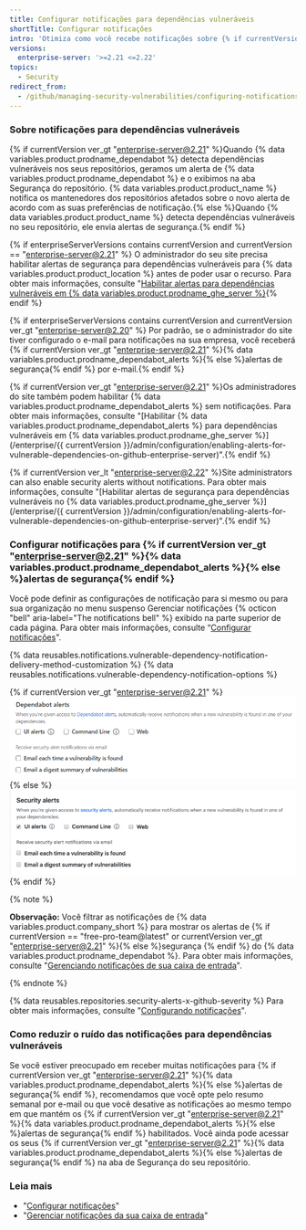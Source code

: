 ```yaml
---
title: Configurar notificações para dependências vulneráveis
shortTitle: Configurar notificações
intro: 'Otimiza como você recebe notificações sobre {% if currentVersion ver_gt "enterprise-server@2.21" %}{% data variables.product.prodname_dependabot %}{% else %}alertas de segurança{% endif %}.'
versions:
  enterprise-server: '>=2.21 <=2.22'
topics:
  - Security
redirect_from:
  - /github/managing-security-vulnerabilities/configuring-notifications-for-vulnerable-dependencies
---
```


<!--See /content/code-security/supply-chain-security/configuring-notifications-for-vulnerable-dependencies for the current version of this article -->

### Sobre notificações para dependências vulneráveis

{% if currentVersion ver_gt "enterprise-server@2.21" %}Quando {% data variables.product.prodname_dependabot %} detecta dependências vulneráveis nos seus repositórios, geramos um alerta de {% data variables.product.prodname_dependabot %} e o exibimos na aba Segurança do repositório. {% data variables.product.product_name %} notifica os mantenedores dos repositórios afetados sobre o novo alerta de acordo com as suas preferências de notificação.{% else %}Quando {% data variables.product.product_name %} detecta dependências vulneráveis no seu repositório, ele envia alertas de segurança.{% endif %}

{% if enterpriseServerVersions contains currentVersion and currentVersion == "enterprise-server@2.21" %}
O administrador do seu site precisa habilitar alertas de segurança para dependências vulneráveis para {% data variables.product.product_location %} antes de poder usar o recurso. Para obter mais informações, consulte "[Habilitar alertas para dependências vulneráveis em {% data variables.product.prodname_ghe_server %}](/admin/configuration/enabling-alerts-for-vulnerable-dependencies-on-github-enterprise-server){% endif %}

{% if enterpriseServerVersions contains currentVersion and currentVersion ver_gt "enterprise-server@2.20" %}
Por padrão, se o administrador do site tiver configurado o e-mail para notificações na sua empresa, você receberá {% if currentVersion ver_gt "enterprise-server@2.21" %}{% data variables.product.prodname_dependabot_alerts %}{% else %}alertas de segurança{% endif %} por e-mail.{% endif %}

{% if currentVersion ver_gt "enterprise-server@2.21" %}Os administradores do site também podem habilitar {% data variables.product.prodname_dependabot_alerts %} sem notificações. Para obter mais informações, consulte "[Habilitar {% data variables.product.prodname_dependabot_alerts %} para dependências vulneráveis em {% data variables.product.prodname_ghe_server %}](/enterprise/{{ currentVersion }}/admin/configuration/enabling-alerts-for-vulnerable-dependencies-on-github-enterprise-server)".{% endif %}

{% if currentVersion ver_lt "enterprise-server@2.22" %}Site administrators can also enable security alerts without notifications. Para obter mais informações, consulte "[Habilitar alertas de segurança para dependências vulneráveis no {% data variables.product.prodname_ghe_server %}](/enterprise/{{ currentVersion }}/admin/configuration/enabling-alerts-for-vulnerable-dependencies-on-github-enterprise-server)".{% endif %}

### Configurar notificações para {% if currentVersion ver_gt "enterprise-server@2.21" %}{% data variables.product.prodname_dependabot_alerts %}{% else %}alertas de segurança{% endif %}

Você pode definir as configurações de notificação para si mesmo ou para sua organização no menu suspenso Gerenciar notificações {% octicon "bell" aria-label="The notifications bell" %} exibido na parte superior de cada página. Para obter mais informações, consulte “[Configurar notificações](/github/managing-subscriptions-and-notifications-on-github/configuring-notifications#choosing-your-notification-settings)".

{% data reusables.notifications.vulnerable-dependency-notification-delivery-method-customization %}
{% data reusables.notifications.vulnerable-dependency-notification-options %}

{% if currentVersion ver_gt "enterprise-server@2.21" %}
  ![Opções {% data variables.product.prodname_dependabot_alerts %} ](/assets/images/help/notifications-v2/dependabot-alerts-options.png)
{% else %}
  ![Opções de alerta de segurança](/assets/images/help/notifications-v2/security-alerts-options.png)
{% endif %}

{% note %}

**Observação:** Você filtrar as notificações de {% data variables.product.company_short %} para mostrar os alertas de {% if currentVersion == "free-pro-team@latest" or currentVersion ver_gt "enterprise-server@2.21" %}{% else %}segurança {% endif %} do {% data variables.product.prodname_dependabot %}. Para obter mais informações, consulte "[Gerenciando notificações de sua caixa de entrada](/github/managing-subscriptions-and-notifications-on-github/managing-notifications-from-your-inbox#dependabot-custom-filters)".

{% endnote %}

{% data reusables.repositories.security-alerts-x-github-severity %} Para obter mais informações, consulte "[Configurando notificações](/github/managing-subscriptions-and-notifications-on-github/configuring-notifications#filtering-email-notifications)".

### Como reduzir o ruído das notificações para dependências vulneráveis

Se você estiver preocupado em receber muitas notificações para {% if currentVersion ver_gt "enterprise-server@2.21" %}{% data variables.product.prodname_dependabot_alerts %}{% else %}alertas de segurança{% endif %}, recomendamos que você opte pelo resumo semanal por e-mail ou que você desative as notificações ao mesmo tempo em que mantém os {% if currentVersion ver_gt "enterprise-server@2.21" %}{% data variables.product.prodname_dependabot_alerts %}{% else %}alertas de segurança{% endif %} habilitados. Você ainda pode acessar os seus {% if currentVersion ver_gt "enterprise-server@2.21" %}{% data variables.product.prodname_dependabot_alerts %}{% else %}alertas de segurança{% endif %} na aba de Segurança do seu repositório.

### Leia mais

- "[Configurar notificações](/github/managing-subscriptions-and-notifications-on-github/configuring-notifications)"
- "[Gerenciar notificações da sua caixa de entrada](/github/managing-subscriptions-and-notifications-on-github/managing-notifications-from-your-inbox#supported-is-queries)"
